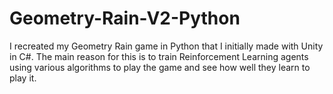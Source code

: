 # Geometry-Rain-V2-Python
I recreated my Geometry Rain game in Python that I initially made with Unity in C#.  The main reason for this is to train Reinforcement Learning agents using various algorithms to play the game and see how well they learn to play it.
